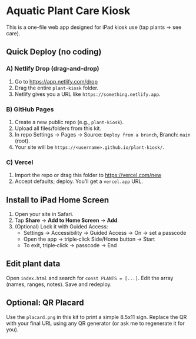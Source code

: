 # Aquatic Plant Care Kiosk

This is a one-file web app designed for iPad kiosk use (tap plants → see care).

## Quick Deploy (no coding)

### A) Netlify Drop (drag-and-drop)
1. Go to https://app.netlify.com/drop
2. Drag the entire `plant-kiosk` folder.
3. Netlify gives you a URL like `https://something.netlify.app`.

### B) GitHub Pages
1. Create a new public repo (e.g., `plant-kiosk`).
2. Upload all files/folders from this kit.
3. In repo Settings → Pages → Source: `Deploy from a branch`, Branch: `main` (root).
4. Your site will be `https://<username>.github.io/plant-kiosk/`.

### C) Vercel
1. Import the repo or drag this folder to https://vercel.com/new
2. Accept defaults; deploy. You’ll get a `vercel.app` URL.

## Install to iPad Home Screen
1. Open your site in Safari.
2. Tap **Share** → **Add to Home Screen** → **Add**.
3. (Optional) Lock it with Guided Access:
   - Settings → Accessibility → Guided Access → On → set a passcode
   - Open the app → triple‑click Side/Home button → Start
   - To exit, triple‑click → passcode → End

## Edit plant data
Open `index.html` and search for `const PLANTS = [...]`. Edit the array (names, ranges, notes).
Save and redeploy.

## Optional: QR Placard
Use the `placard.png` in this kit to print a simple 8.5x11 sign.
Replace the QR with your final URL using any QR generator (or ask me to regenerate it for you).
